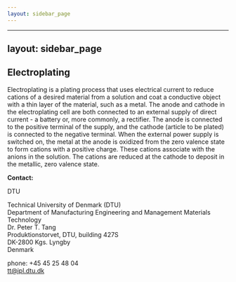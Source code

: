 ```yaml
---
layout: sidebar_page
---
```


---
layout: sidebar_page
---

## Electroplating

Electroplating is a plating process that uses electrical current to reduce cations of a desired material from a solution and coat a conductive object with a thin layer of the material, such as a metal. 
The anode and cathode in the electroplating cell are both connected to an external supply of direct current - a battery or, more commonly, a rectifier. The anode is connected to the positive terminal of the supply, and the cathode (article to be plated) is connected to the negative terminal. When the external power supply is switched on, the metal at the anode is oxidized from the zero valence state to form cations with a positive charge. These cations associate with the anions in the solution. The cations are reduced at the cathode to deposit in the metallic, zero valence state.
<!--break-->
__Contact:__

DTU

Technical University of Denmark (DTU)   
Department of Manufacturing Engineering and Management
Materials Technology  
Dr. Peter T. Tang  
Produktionstorvet, DTU, building 427S  
DK-2800 Kgs. Lyngby  
Denmark

phone: +45 45 25 48 04  
tt@ipl.dtu.dk
